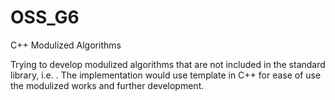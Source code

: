 # OSS_G6
C++ Modulized Algorithms 

Trying to develop modulized algorithms that are not included in the standard library, i.e. <algorithm>. The implementation would use template in C++ for ease of use the modulized works and further development.
